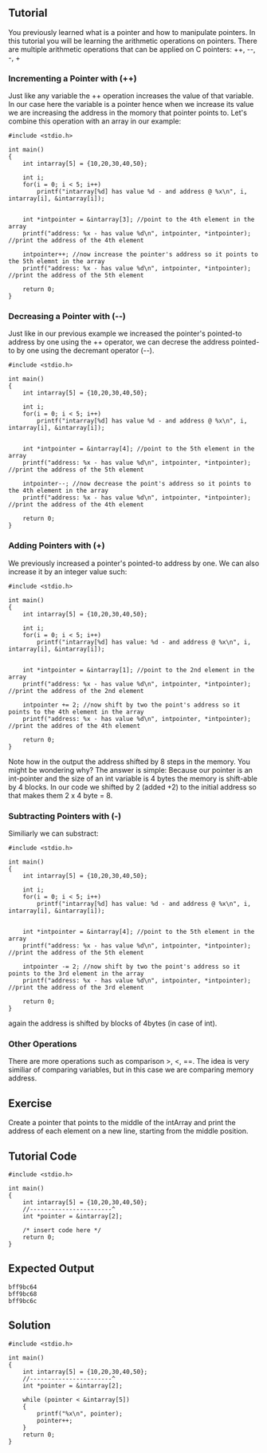 Tutorial
--------
You previously learned what is a pointer and how to manipulate pointers. In this tutorial you will be learning the arithmetic operations on pointers.
There are multiple arithmetic operations that can be applied on C pointers: ++, --, -, +

### Incrementing a Pointer with (++)

Just like any variable the ++ operation increases the value of that variable. In our case here the variable is a pointer hence when we increase its value we are increasing the address in the momory that pointer points to. 
Let's combine this operation with an array in our example:

	#include <stdio.h>
	
	int main()
	{
	    int intarray[5] = {10,20,30,40,50};
	    
	    int i;
	    for(i = 0; i < 5; i++)
	        printf("intarray[%d] has value %d - and address @ %x\n", i, intarray[i], &intarray[i]);
	    
	    
	    int *intpointer = &intarray[3]; //point to the 4th element in the array
	    printf("address: %x - has value %d\n", intpointer, *intpointer); //print the address of the 4th element
	    
	    intpointer++; //now increase the pointer's address so it points to the 5th elemnt in the array
	    printf("address: %x - has value %d\n", intpointer, *intpointer); //print the address of the 5th element
	    
	    return 0;
	}


### Decreasing a Pointer with (--)

Just like in our previous example we increased the pointer's pointed-to address by one using the ++ operator, we can decrese the address pointed-to by one using the decremant operator (--).

	#include <stdio.h>
	
	int main()
	{
	    int intarray[5] = {10,20,30,40,50};
	    
	    int i;
	    for(i = 0; i < 5; i++)
	        printf("intarray[%d] has value %d - and address @ %x\n", i, intarray[i], &intarray[i]);
	    
	    
	    int *intpointer = &intarray[4]; //point to the 5th element in the array
	    printf("address: %x - has value %d\n", intpointer, *intpointer); //print the address of the 5th element
	    
	    intpointer--; //now decrease the point's address so it points to the 4th element in the array
	    printf("address: %x - has value %d\n", intpointer, *intpointer); //print the address of the 4th element
	    
	    return 0;
	}

### Adding Pointers with (+)
We previously increased a pointer's pointed-to address by one. We can also increase it by an integer value such:

	#include <stdio.h>
	
	int main()
	{
	    int intarray[5] = {10,20,30,40,50};
	    
	    int i;
	    for(i = 0; i < 5; i++)
	        printf("intarray[%d] has value: %d - and address @ %x\n", i, intarray[i], &intarray[i]);
	    
	    
	    int *intpointer = &intarray[1]; //point to the 2nd element in the array
	    printf("address: %x - has value %d\n", intpointer, *intpointer); //print the address of the 2nd element
	    
	    intpointer += 2; //now shift by two the point's address so it points to the 4th element in the array
	    printf("address: %x - has value %d\n", intpointer, *intpointer); //print the addres of the 4th element
	    
	    return 0;
	}

Note how in the output the address shifted by 8 steps in the memory. You might be wondering why?
The answer is simple: Because our pointer is an int-pointer and the size of an int variable is 4 bytes the memory is shift-able by 4 blocks.
In our code we shifted by 2 (added +2) to the initial address so that makes them 2 x 4 byte = 8.

### Subtracting Pointers with (-)

Similiarly we can substract:

	#include <stdio.h>
	
	int main()
	{
	    int intarray[5] = {10,20,30,40,50};
	    
	    int i;
	    for(i = 0; i < 5; i++)
	        printf("intarray[%d] has value: %d - and address @ %x\n", i, intarray[i], &intarray[i]);
	    
	    
	    int *intpointer = &intarray[4]; //point to the 5th element in the array
	    printf("address: %x - has value %d\n", intpointer, *intpointer); //print the address of the 5th element
	    
	    intpointer -= 2; //now shift by two the point's address so it points to the 3rd element in the array
	    printf("address: %x - has value %d\n", intpointer, *intpointer); //print the address of the 3rd element
	    
	    return 0;
	}

again the address is shifted by blocks of 4bytes (in case of int).

### Other Operations
There are more operations such as comparison >, <, ==. The idea is very similiar of comparing variables, but in this case we are comparing memory address.

Exercise
--------
Create a pointer that points to the middle of the intArray and print the address of each element on a new line, starting from the middle position.

Tutorial Code
-------------
	#include <stdio.h>
	
	int main()
	{
	    int intarray[5] = {10,20,30,40,50};
	    //-----------------------^                   
	    int *pointer = &intarray[2];
	    
	    /* insert code here */
	    return 0;
	}


Expected Output
---------------
	bff9bc64
	bff9bc68
	bff9bc6c

Solution
--------
	#include <stdio.h>
	
	int main()
	{
	    int intarray[5] = {10,20,30,40,50};
	    //-----------------------^                   
	    int *pointer = &intarray[2];
	    
	    while (pointer < &intarray[5])
	    {
	        printf("%x\n", pointer);
	        pointer++;
	    }
	    return 0;
	}
